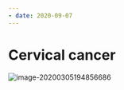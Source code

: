 ```yaml
---
- date: 2020-09-07
---
```


# Cervical cancer

<!-- cervical cancer screening in HIV, immunocompromised patients. Routine screening ages -->

![image-20200305194856686](https://photos.thisispiggy.com/file/wikiFiles/image-20200305194856686.png)
